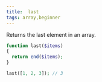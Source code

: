 ```yaml
---
title:  last
tags: array,beginner
---
```

Returns the last element in an array.

```php
function last($items)
{
  return end($items);
}
```

```php
last([1, 2, 3]); // 3
```
